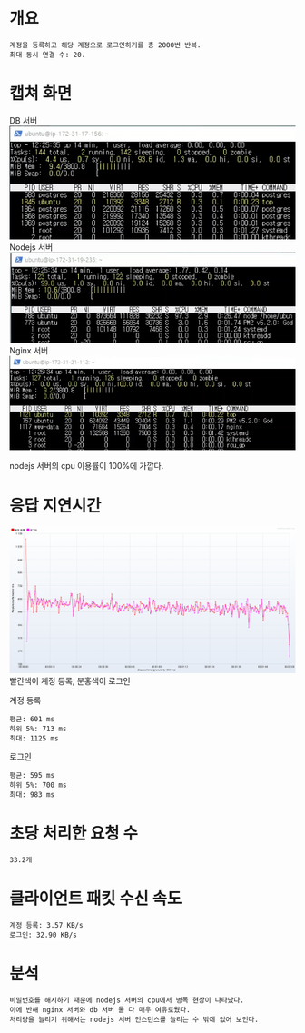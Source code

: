 # 개요
    계정을 등록하고 해당 계정으로 로그인하기를 총 2000번 반복.
    최대 동시 연결 수: 20.

# 캡쳐 화면   
DB 서버   
![](./image/db.png)   
Nodejs 서버   
![](./image/node.png)   
Nginx 서버   
![](./image/nginx.png)   
   
nodejs 서버의 cpu 이용률이 100%에 가깝다.   

# 응답 지연시간   
![](./image/latency.png)   
빨간색이 계정 등록, 분홍색이 로그인   
     
계정 등록   

    평균: 601 ms   
    하위 5%: 713 ms   
    최대: 1125 ms   

로그인   

    평균: 595 ms   
    하위 5%: 700 ms   
    최대: 983 ms   

# 초당 처리한 요청 수
    33.2개

# 클라이언트 패킷 수신 속도
    계정 등록: 3.57 KB/s
    로그인: 32.90 KB/s

# 분석
    비밀번호를 해시하기 때문에 nodejs 서버의 cpu에서 병목 현상이 나타났다.
    이에 반해 nginx 서버와 db 서버 둘 다 매우 여유로웠다.
    처리량을 늘리기 위해서는 nodejs 서버 인스턴스를 늘리는 수 밖에 없어 보인다.